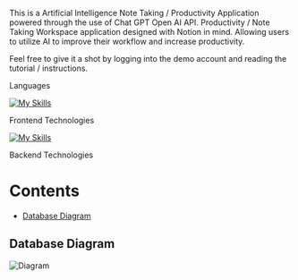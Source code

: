 This is a Artificial Intelligence Note Taking / Productivity Application powered through the use of Chat GPT Open AI API.
Productivity / Note Taking Workspace application designed with Notion in mind. Allowing users to utilize AI to improve their workflow and increase productivity.

Feel free to give it a shot by logging into the demo account and reading the tutorial / instructions. 

Languages

[![My Skills](https://skillicons.dev/icons?i=js,html,css,py)](https://skillicons.dev)

Frontend Technologies 

[![My Skills](https://skillicons.dev/icons?i=react,redux)](https://skillicons.dev)

Backend Technologies

Contents
===
- [Database Diagram](#database-diagram)

## Database Diagram
![Diagram](https://github.com/bkhoo123/Idea-Fusion/assets/102838003/00036e65-6012-4265-b478-c7a910ece502)


[Render.com]: https://render.com/
[Dashboard]: https://dashboard.render.com/
